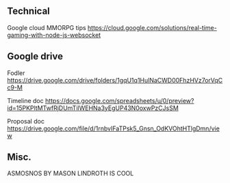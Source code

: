 Technical
---

Google cloud MMORPG tips
https://cloud.google.com/solutions/real-time-gaming-with-node-js-websocket


Google drive
---

Fodler
https://drive.google.com/drive/folders/1gqU1q1HulNaCWD00FhzHVz7orVqCc9-M

Timeline doc
https://docs.google.com/spreadsheets/u/0/preview?id=15PKPltMTwfRjDUmTilWEHNa3yEgUP43N0oxwPzCJsSM

Proposal doc
https://drive.google.com/file/d/1rnbvIFaTPsk5_Gnsn_OdKVOhtHTlgDmn/view


Misc.
---
ASMOSNOS BY MASON LINDROTH IS COOL
